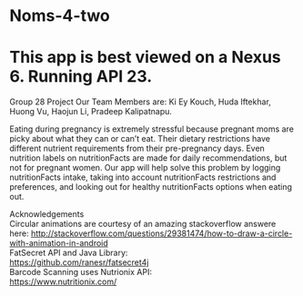 # Noms-4-two
# This app is best viewed on a Nexus 6. Running API 23.
Group 28 Project
Our Team Members are: Ki Ey Kouch, Huda Iftekhar, Huong Vu, Haojun Li, Pradeep Kalipatnapu.

Eating during pregnancy is extremely stressful because pregnant moms are picky about what they can or can’t eat. Their dietary restrictions have different nutrient requirements from their pre-pregnancy days. Even nutrition labels on nutritionFacts are made for daily recommendations, but not for pregnant women. Our app will help solve this problem by logging nutritionFacts intake, taking into account nutritionFacts restrictions and preferences, and looking out for healthy nutritionFacts options when eating out.

Acknowledgements
<br> Circular animations are courtesy of an amazing stackoverflow answere here: http://stackoverflow.com/questions/29381474/how-to-draw-a-circle-with-animation-in-android
<br> FatSecret API and Java Library: <br>
https://github.com/ranesr/fatsecret4j
<br> Barcode Scanning uses Nutrionix API: <br>
https://www.nutritionix.com/
